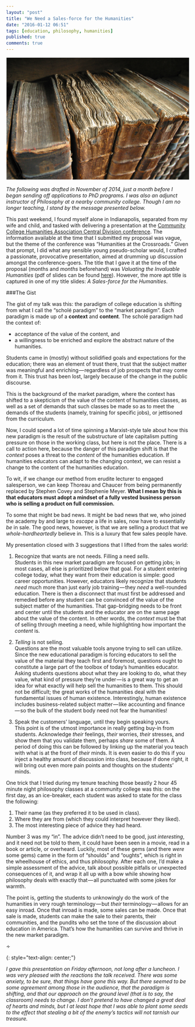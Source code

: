 ```yaml
---
layout: "post"
title: "We Need a Sales-force for the Humanities"
date: "2016-01-12 06:51"
tags: [education, philosophy, humanities]
published: true
comments: true
---
```


![Picture](/graphics/books.png)

*The following was drafted in November of 2014, just a month before I began sending off applications to PhD programs. I was also an adjunct instructor of Philosophy at a nearby community college. Though I am no longer teaching, I stand by the message presented below.*  

This past weekend, I found myself alone in Indianapolis, separated from my wife and child, and tasked with delivering a presentation at the [Community College Humanities Association Central Division conference](http://www.ccha-assoc.org/central.html). The information available at the time that I submitted my proposal was vague, but the theme of the conference was “Humanities at the Crossroads.” Given that prompt, I did what any sensible young pseudo-scholar would, I crafted a passionate, provocative presentation, aimed at drumming up discussion amongst the conference-goers. The title that I gave it at the time of the proposal (months and *months* beforehand) was *Valuating the Invaluable Humanities* (pdf of slides can be found [here](https://www.scribd.com/fullscreen/272029335?access*key=key-kCuyScCKEbtzfPO0yWcI&allow*share=false&escape=false&show*recommendations=false&view*mode=scroll)). However, the more apt title is captured in one of my title slides: *A Sales-force for the Humanities*.  

<!--more-->

###The Gist

The gist of my talk was this: the paradigm of college education is shifting from what I call the “scholé paradigm” to the “market paradigm”. Each paradigm is made up of a **context** and **content**. The scholé paradigm had the context of:  


  * acceptance of the value of the content, and
  * a willingness to be enriched and explore the abstract nature of the humanities.


Students came in (mostly) without solidified goals and expectations for the education; there was an element of trust there, trust that the subject matter was meaningful and enriching — regardless of job prospects that may come from it. This trust has been lost, largely because of the change in the public discourse.   

This is the background of the market paradigm, where the context has shifted to a skepticism of the value of the content of humanities classes, as well as a set of demands that such classes be made so as to meet the demands of the students (namely, training for specific jobs), or jettisoned from the curriculum.  

Now, I could spend a lot of time spinning a Marxist-style tale about how this new paradigm is the result of the substructure of late capitalism putting pressure on those in the working class, but here is not the place. There is a call to action here, because the danger of this paradigm shift is that the *context* poses a threat to the *content* of the humanities education. If humanities educators can adapt to the changing context, we can resist a change to the content of the humanities education.  

To wit, if we change our method from erudite lecturer to engaged salesperson, we can keep Thoreau and Chaucer from being permanently replaced by Stephen Covey and Stephenie Meyer. **What I mean by this is that educators must adopt a mindset of a fully vested business person who is selling a product on full commission.**  

To some that might be bad news. It might be bad news that we, who joined the academy by and large to *escape* a life in sales, now have to essentially *be* in sale. The good news, however, is that we are selling a product that we *whole-hardheartedly* believe in. This is a luxury that few sales people have.  

My presentation closed with 3 suggestions that I lifted from the sales world:  

1. Recognize that wants are not needs. Filling a need *sells*.  
Students in this new market paradigm are focused on getting jobs; in most cases, all else is prioritized below that goal. For a student entering college today, what they want from their education is simple: good career opportunities. However, educators likely recognize that students *need* much more than just early job training — they *need* a well-rounded education. There is then a disconnect that must first be addressed and remedied before any student can be convinced of the value of the subject matter of the humanities. That gap-bridging needs to be front and center until the students and the educator are on the same page about the value of the content. In other words, the *context* must be that of selling through meeting a need, while highlighting how important the *content* is.  

2. *Telling* is not selling.  
   Questions are the most valuable tools anyone trying to sell can utilize. Since the new educational paradigm is forcing educators to sell the value of the material they teach first and foremost, questions ought to constitute a large part of the toolbox of today’s humanities educator. Asking students questions about what they are looking to do, what they value, what kind of pressure they’re under — is a great way to get an idea for what exactly will help sell the humanities to them. This should not be difficult; the great works of the humanities deal with the fundamental issues of human existence. Interestingly, human existence includes business-related subject matter — like accounting and finance — so the bulk of the student body need not fear the humanities!  

3. Speak the customers’ language, until they begin speaking yours.  
   This point is of the utmost importance in really getting buy-in from students. Acknowledge *their* feelings, *their* worries, *their* stresses, and show them that you validate them, perhaps *share* some of them. A period of doing this can be followed by linking up the material you teach with what is at the front of *their* minds. It is even easier to do this if you inject a healthy amount of discussion into class, because if done right, it will bring out even more pain points and thoughts on the students’ minds.  

One trick that I tried during my tenure teaching those beastly 2 hour 45 minute night philosophy classes at a community college was this: on the first day, as an ice-breaker, each student was asked to state for the class the following:  


  1. Their name (as they preferred it to be used in class).
  2. Where they are from (which they could interpret however they liked).
  3. The most interesting piece of advice they had heard.


Number 3 was my “in”. The advice didn’t need to be good, just *interesting*, and it need not be told to them, it could have been seen in a movie, read in a book or article, or overheard. Luckily, most of these gems (and there *were* some gems) came in the form of “shoulds” and “oughts”, which is right in the wheelhouse of ethics, and thus philosophy. After each one, I’d make a simple assessment of the advice, talk about possible pitfalls or unexpected consequences of it, and wrap it all up with a bow while showing how philosophy deals with exactly that — all punctuated with some jokes for warmth.  

The point is, getting the students to unknowingly do the work of the humanities in very rough terminology — but *their* terminology — allows for an easy inroad. Once that inroad is made, some sales can be made. Once that sale is made, students can make the sale to their parents, their communities, and the pundits who set the tone of the discussion about education in America. That’s how the humanities can survive and thrive in the new market paradigm.


<p>&homtht;</p>
{: style="text-align: center;"}

*I gave this presentation on Friday afternoon, not long after a luncheon. I was very pleased with the reactions the talk received. There was some anxiety, to be sure, that things have gone this way. But there seemed to be some agreement among those in the audience, that the paradigm is shifting, and that our approach on the ground level (that is to say, the classroom) needs to change. I don’t pretend to have changed a great deal of hearts and minds, but I at least hope that I was able to plant some seeds to the effect that stealing a bit of the enemy’s tactics will not tarnish our treasure.*  
